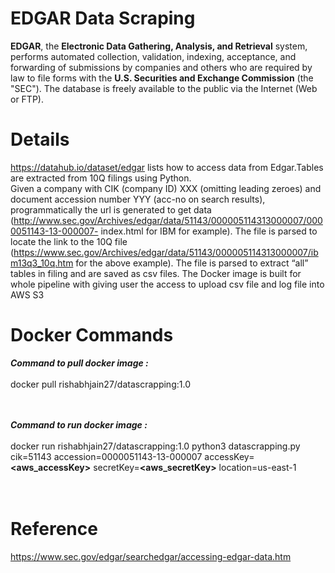 # EDGAR Data Scraping

**EDGAR**, the **Electronic Data Gathering, Analysis, and Retrieval** system, performs automated collection, validation, indexing, acceptance, and forwarding of submissions by companies and others who are required by law to file forms with the **U.S. Securities and Exchange Commission** (the "SEC"). The database is freely available to the public via the Internet (Web or FTP).

# Details
https://datahub.io/dataset/edgar lists how to access data from Edgar.Tables are extracted from 10Q filings using Python.<br>
Given a company with CIK (company ID) XXX (omitting leading zeroes) and document accession
number YYY (acc-no on search results), programmatically the url is generated to get data
(http://www.sec.gov/Archives/edgar/data/51143/000005114313000007/0000051143-13-000007-
index.html for IBM for example). The file is parsed to locate the link to the 10Q file
(https://www.sec.gov/Archives/edgar/data/51143/000005114313000007/ibm13q3_10q.htm for the
above example). The file is parsed to extract “all” tables in filing and are saved as csv files.
The Docker image is built for whole pipeline with giving user the access to upload csv file and log file into AWS S3

# Docker Commands

**_Command to pull docker image :_**<br><br>
docker pull rishabhjain27/datascrapping:1.0<br><br><br>

**_Command to run docker image :_**<br><br>
docker run rishabhjain27/datascrapping:1.0 python3 datascrapping.py cik=51143 accession=0000051143-13-000007 accessKey=**<aws_accessKey>** secretKey=**<aws_secretKey>** location=us-east-1
<br><br><br>

# Reference

https://www.sec.gov/edgar/searchedgar/accessing-edgar-data.htm

